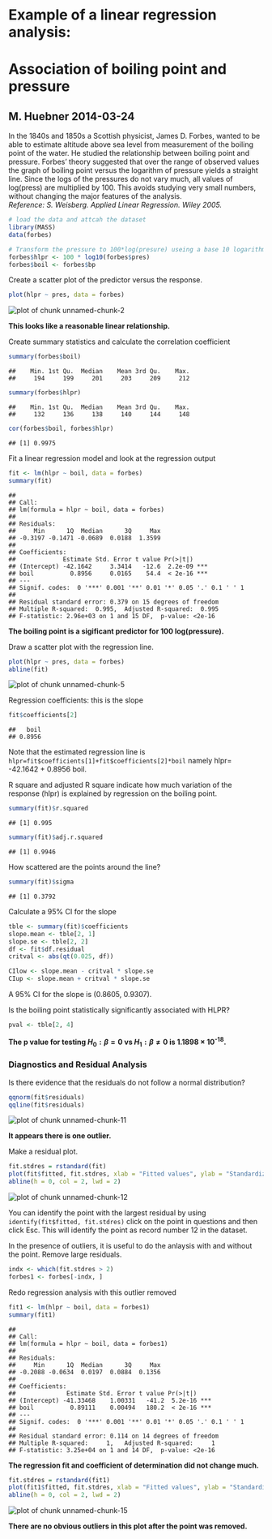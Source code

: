 Example of a linear regression analysis: 
==============================================
Association of boiling point and pressure
==============================================
M. Huebner 2014-03-24
----------------------------------------------


 In the 1840s and 1850s a Scottish physicist, James D. Forbes, wanted to be able to estimate 
 altitude above sea level from measurement of the boiling point of the water. 
 He studied the relationship between boiling point and pressure. Forbes’ theory suggested 
 that over the range of observed values the graph of boiling point versus the logarithm of 
 pressure yields a straight line. Since the logs of the pressures do not vary much, all 
 values of log(press) are multiplied by 100. This avoids studying very small numbers, 
 without changing the major features of the analysis.   
 *Reference: S. Weisberg. Applied Linear Regression. Wiley 2005.*


```r
# load the data and attcah the dataset
library(MASS)
data(forbes)

# Transform the pressure to 100*log(presure) useing a base 10 logarithm
forbes$hlpr <- 100 * log10(forbes$pres)
forbes$boil <- forbes$bp
```


Create a scatter plot of the predictor versus the response. 


```r
plot(hlpr ~ pres, data = forbes)
```

![plot of chunk unnamed-chunk-2](figure/unnamed-chunk-2.png) 

**This looks like a reasonable linear relationship.**


Create summary statistics and calculate the correlation coefficient

```r
summary(forbes$boil)
```

```
##    Min. 1st Qu.  Median    Mean 3rd Qu.    Max. 
##     194     199     201     203     209     212
```

```r
summary(forbes$hlpr)
```

```
##    Min. 1st Qu.  Median    Mean 3rd Qu.    Max. 
##     132     136     138     140     144     148
```

```r
cor(forbes$boil, forbes$hlpr)
```

```
## [1] 0.9975
```


Fit a linear regression model and look at the regression output

```r
fit <- lm(hlpr ~ boil, data = forbes)
summary(fit)
```

```
## 
## Call:
## lm(formula = hlpr ~ boil, data = forbes)
## 
## Residuals:
##     Min      1Q  Median      3Q     Max 
## -0.3197 -0.1471 -0.0689  0.0188  1.3599 
## 
## Coefficients:
##             Estimate Std. Error t value Pr(>|t|)    
## (Intercept) -42.1642     3.3414   -12.6  2.2e-09 ***
## boil          0.8956     0.0165    54.4  < 2e-16 ***
## ---
## Signif. codes:  0 '***' 0.001 '**' 0.01 '*' 0.05 '.' 0.1 ' ' 1
## 
## Residual standard error: 0.379 on 15 degrees of freedom
## Multiple R-squared:  0.995,	Adjusted R-squared:  0.995 
## F-statistic: 2.96e+03 on 1 and 15 DF,  p-value: <2e-16
```

**The boiling point is a sigificant predictor for 100 log(pressure).**

Draw a scatter plot with the regression line.

```r
plot(hlpr ~ pres, data = forbes)
abline(fit)
```

![plot of chunk unnamed-chunk-5](figure/unnamed-chunk-5.png) 


Regression coefficients: this is the slope

```r
fit$coefficients[2]
```

```
##   boil 
## 0.8956
```

Note that the estimated regression line is `hlpr=fit$coefficients[1]+fit$coefficients[2]*boil` namely  hlpr= -42.1642 + 0.8956 boil.

R square and adjusted R square indicate how much variation of the response (hlpr) is explained by regression on the boiling point.


```r
summary(fit)$r.squared
```

```
## [1] 0.995
```

```r
summary(fit)$adj.r.squared
```

```
## [1] 0.9946
```


How scattered are the points around the line?

```r
summary(fit)$sigma
```

```
## [1] 0.3792
```



Calculate a 95% CI for the slope

```r
tble <- summary(fit)$coefficients
slope.mean <- tble[2, 1]
slope.se <- tble[2, 2]
df <- fit$df.residual
critval <- abs(qt(0.025, df))

CIlow <- slope.mean - critval * slope.se
CIup <- slope.mean + critval * slope.se
```

A 95% CI for the slope is (0.8605, 0.9307).

Is the boiling point statistically significantly associated with HLPR?


```r
pval <- tble[2, 4]
```

**The p value for testing $H_0: \beta = 0$ vs $H_1: \beta \ne 0$ is 1.1898 &times; 10<sup>-18</sup>.**


### Diagnostics and Residual Analysis


Is there evidence that the residuals do not follow a normal distribution?

```r
qqnorm(fit$residuals)
qqline(fit$residuals)
```

![plot of chunk unnamed-chunk-11](figure/unnamed-chunk-11.png) 

**It appears there is one outlier.**

Make a residual plot.

```r
fit.stdres = rstandard(fit)
plot(fit$fitted, fit.stdres, xlab = "Fitted values", ylab = "Standardized residuals")
abline(h = 0, col = 2, lwd = 2)
```

![plot of chunk unnamed-chunk-12](figure/unnamed-chunk-12.png) 

You can identify the point with the largest residual by using `identify(fit$fitted, fit.stdres)` click on the point in questions and then click Esc. This will identify the point as record number 12 in the dataset.


In the presence of outliers, it is useful to do the anlaysis with and without the point.
Remove large residuals.

```r
indx <- which(fit.stdres > 2)
forbes1 <- forbes[-indx, ]
```


Redo regression analysis with this outlier removed

```r
fit1 <- lm(hlpr ~ boil, data = forbes1)
summary(fit1)
```

```
## 
## Call:
## lm(formula = hlpr ~ boil, data = forbes1)
## 
## Residuals:
##     Min      1Q  Median      3Q     Max 
## -0.2088 -0.0634  0.0197  0.0884  0.1356 
## 
## Coefficients:
##              Estimate Std. Error t value Pr(>|t|)    
## (Intercept) -41.33468    1.00331   -41.2  5.2e-16 ***
## boil          0.89111    0.00494   180.2  < 2e-16 ***
## ---
## Signif. codes:  0 '***' 0.001 '**' 0.01 '*' 0.05 '.' 0.1 ' ' 1
## 
## Residual standard error: 0.114 on 14 degrees of freedom
## Multiple R-squared:     1,	Adjusted R-squared:     1 
## F-statistic: 3.25e+04 on 1 and 14 DF,  p-value: <2e-16
```

**The regression fit and coefficient of determination did not change much.**


```r
fit.stdres = rstandard(fit1)
plot(fit1$fitted, fit.stdres, xlab = "Fitted values", ylab = "Standardized residuals")
abline(h = 0, col = 2, lwd = 2)
```

![plot of chunk unnamed-chunk-15](figure/unnamed-chunk-15.png) 

**There are no obvious outliers in this plot after the point was removed.**

